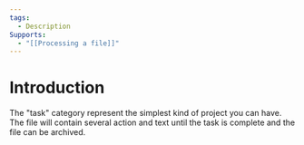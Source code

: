 ```yaml
---
tags:
  - Description
Supports:
  - "[[Processing a file]]"
---
```

# Introduction

The "task" category represent the simplest kind of project you can have. The file will contain several action and text until the task is complete and the file can be archived. 


